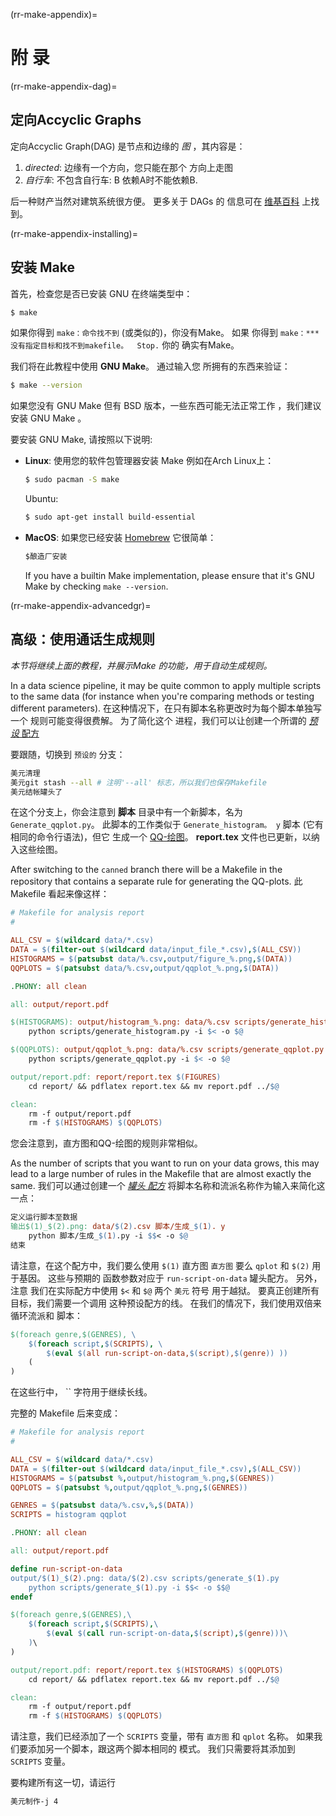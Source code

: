 (rr-make-appendix)=
# 附 录

(rr-make-appendix-dag)=
## 定向Accyclic Graphs

定向Accyclic Graph(DAG) 是节点和边缘的 *图* ，其内容是：

1. *directed*: 边缘有一个方向，您只能在那个 方向上走图
2. *自行车*: 不包含自行车: B 依赖A时不能依赖B.

后一种财产当然对建筑系统很方便。 更多关于 DAGs 的 信息可在 [维基百科](https://en.wikipedia.org/wiki/Directed_acyclic_graph) 上找到。

(rr-make-appendix-installing)=
## 安装 Make

首先，检查您是否已安装 GNU 在终端类型中：

```bash
$ make
```

如果你得到 `make：命令找不到` (或类似的)，你没有Make。 如果 你得到 `make：*** 没有指定目标和找不到makefile。  Stop.` 你的 确实有Make。

我们将在此教程中使用 **GNU Make**。 通过输入您 所拥有的东西来验证：

```bash
$ make --version
```

如果您没有 GNU Make 但有 BSD 版本，一些东西可能无法正常工作 ，我们建议安装 GNU Make 。

要安装 GNU Make, 请按照以下说明:

- **Linux**: 使用您的软件包管理器安装 Make 例如在Arch Linux上：

  ```bash
  $ sudo pacman -S make
  ```

  Ubuntu:
  ```bash
  $ sudo apt-get install build-essential
  ```

- **MacOS**: 如果您已经安装 [Homebrew](https://brew.sh/) 它很简单：

  ```bash
  $酿造厂安装
  ```

  If you have a builtin Make implementation, please ensure that it's GNU Make by checking `make --version`.

(rr-make-appendix-advancedgr)=
## 高级：使用通话生成规则

*本节将继续上面的教程，并展示Make 的功能，用于自动生成规则。*

In a data science pipeline, it may be quite common to apply multiple scripts to the same data (for instance when you're comparing methods or testing different parameters). 在这种情况下，在只有脚本名称更改时为每个脚本单独写一个 规则可能变得很费解。 为了简化这个 进程，我们可以让创建一个所谓的 [*预设* 配方](https://www.gnu.org/software/make/manual/make.html#Canned-Recipes)

要跟随，切换到 `预设的` 分支：

```bash
美元清理
美元git stash --all # 注明'--all' 标志，所以我们也保存Makefile
美元结帐罐头了
```

在这个分支上，你会注意到 **脚本** 目录中有一个新脚本，名为 `Generate_qqplot.py`。 此脚本的工作类似于 `Generate_histogram。 y` 脚本 (它有相同的命令行语法)，但它 生成一个 [QQ-绘图](https://en.wikipedia.org/wiki/Q%E2%80%93Q_plot)。 **report.tex** 文件也已更新，以纳入这些绘图。

After switching to the `canned` branch there will be a Makefile in the repository that contains a separate rule for generating the QQ-plots. 此 Makefile 看起来像这样：

```makefile
# Makefile for analysis report
#

ALL_CSV = $(wildcard data/*.csv)
DATA = $(filter-out $(wildcard data/input_file_*.csv),$(ALL_CSV))
HISTOGRAMS = $(patsubst data/%.csv,output/figure_%.png,$(DATA))
QQPLOTS = $(patsubst data/%.csv,output/qqplot_%.png,$(DATA))

.PHONY: all clean

all: output/report.pdf

$(HISTOGRAMS): output/histogram_%.png: data/%.csv scripts/generate_histogram.py
    python scripts/generate_histogram.py -i $< -o $@

$(QQPLOTS): output/qqplot_%.png: data/%.csv scripts/generate_qqplot.py
    python scripts/generate_qqplot.py -i $< -o $@

output/report.pdf: report/report.tex $(FIGURES)
    cd report/ && pdflatex report.tex && mv report.pdf ../$@

clean:
    rm -f output/report.pdf
    rm -f $(HISTOGRAMS) $(QQPLOTS)
```

您会注意到，直方图和QQ-绘图的规则非常相似。

As the number of scripts that you want to run on your data grows, this may lead to a large number of rules in the Makefile that are almost exactly the same. 我们可以通过创建一个 [*罐头 配方*](https://www.gnu.org/software/make/manual/html_node/Canned-Recipes.html) 将脚本名称和流派名称作为输入来简化这一点：

```makefile
定义运行脚本至数据
输出$(1)_$(2).png: data/$(2).csv 脚本/生成_$(1). y
    python 脚本/生成_$(1).py -i $$< -o $@
结束
```

请注意，在这个配方中，我们要么使用 `$(1)` 直方图 `直方图` 要么 `qplot` 和 `$(2)` 用于基因。 这些与预期的 函数参数对应于 `run-script-on-data` 罐头配方。 另外，注意 我们在实际配方中使用 `$<` 和 `$@` 两个 `美元` 符号 用于越狱。 要真正创建所有目标，我们需要一个调用 这种预设配方的线。  在我们的情况下，我们使用双倍来循环流派和 脚本：

```makefile
$(foreach genre,$(GENRES), \
    $(foreach script,$(SCRIPTS), \
        $(eval $(all run-script-on-data,$(script),$(genre)) ))
    (
)
```

在这些行中， `` 字符用于继续长线。

完整的 Makefile 后来变成：

```makefile
# Makefile for analysis report
#

ALL_CSV = $(wildcard data/*.csv)
DATA = $(filter-out $(wildcard data/input_file_*.csv),$(ALL_CSV))
HISTOGRAMS = $(patsubst %,output/histogram_%.png,$(GENRES))
QQPLOTS = $(patsubst %,output/qqplot_%.png,$(GENRES))

GENRES = $(patsubst data/%.csv,%,$(DATA))
SCRIPTS = histogram qqplot

.PHONY: all clean

all: output/report.pdf

define run-script-on-data
output/$(1)_$(2).png: data/$(2).csv scripts/generate_$(1).py
    python scripts/generate_$(1).py -i $$< -o $$@
endef

$(foreach genre,$(GENRES),\
    $(foreach script,$(SCRIPTS),\
        $(eval $(call run-script-on-data,$(script),$(genre)))\
    )\
)

output/report.pdf: report/report.tex $(HISTOGRAMS) $(QQPLOTS)
    cd report/ && pdflatex report.tex && mv report.pdf ../$@

clean:
    rm -f output/report.pdf
    rm -f $(HISTOGRAMS) $(QQPLOTS)
```

请注意，我们已经添加了一个 `SCRIPTS` 变量，带有 `直方图` 和 `qplot` 名称。 如果我们要添加另一个脚本，跟这两个脚本相同的 模式。 我们只需要将其添加到 `SCRIPTS` 变量。

要构建所有这一切，请运行

```bash
美元制作-j 4
```
